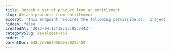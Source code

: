 ```yaml
---
title: Detach a set of product from an entitlement
slug: detach-products-from-entitlement
excerpt: 'This endpoint requires the following permission(s): `project_configuration:entitlements:read_write`.'
hidden: false
createdAt: '2023-04-12T15:55:05.244Z'
categorySlug: developer-api
order: 7
parentDoc: 648c7ee6d7d50a06b0233459
---
```

